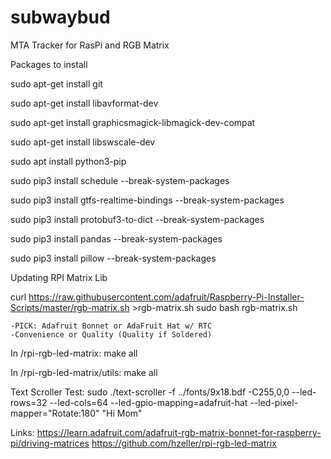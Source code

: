 # subwaybud
MTA Tracker for RasPi and RGB Matrix

Packages to install

sudo apt-get install git

sudo apt-get install libavformat-dev

sudo apt-get install graphicsmagick-libmagick-dev-compat

sudo apt-get install libswscale-dev

sudo apt install python3-pip

sudo pip3 install schedule --break-system-packages

sudo pip3 install gtfs-realtime-bindings --break-system-packages

sudo pip3 install protobuf3-to-dict --break-system-packages

sudo pip3 install pandas --break-system-packages

sudo pip3 install pillow --break-system-packages

Updating RPI Matrix Lib

curl https://raw.githubusercontent.com/adafruit/Raspberry-Pi-Installer-Scripts/master/rgb-matrix.sh >rgb-matrix.sh
sudo bash rgb-matrix.sh
	
 	-PICK: Adafruit Bonnet or AdaFruit Hat w/ RTC
	-Convenience or Quality (Quality if Soldered)


In /rpi-rgb-led-matrix:
make all

In /rpi-rgb-led-matrix/utils:
make all

Text Scroller Test:
sudo ./text-scroller -f ../fonts/9x18.bdf -C255,0,0 --led-rows=32 --led-cols=64 --led-gpio-mapping=adafruit-hat --led-pixel-mapper="Rotate:180" "Hi Mom"


Links:
https://learn.adafruit.com/adafruit-rgb-matrix-bonnet-for-raspberry-pi/driving-matrices
https://github.com/hzeller/rpi-rgb-led-matrix
